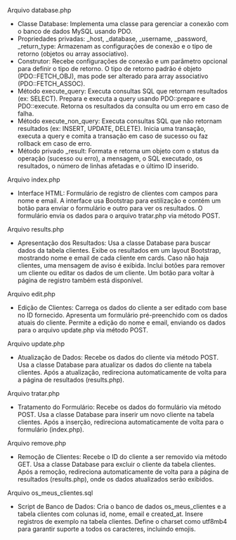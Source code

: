 Arquivo database.php
- Classe Database:
Implementa uma classe para gerenciar a conexão com o banco de dados MySQL usando PDO.
- Propriedades privadas:
_host, _database, _username, _password, _return_type: Armazenam as configurações de conexão e o tipo de retorno (objetos ou array associativo).
- Construtor:
Recebe configurações de conexão e um parâmetro opcional para definir o tipo de retorno. O tipo de retorno padrão é objeto (PDO::FETCH_OBJ), mas pode ser alterado para array associativo (PDO::FETCH_ASSOC).
- Método execute_query:
Executa consultas SQL que retornam resultados (ex: SELECT).
Prepara e executa a query usando PDO::prepare e PDO::execute.
Retorna os resultados da consulta ou um erro em caso de falha.
- Método execute_non_query:
Executa consultas SQL que não retornam resultados (ex: INSERT, UPDATE, DELETE).
Inicia uma transação, executa a query e comita a transação em caso de sucesso ou faz rollback em caso de erro.
- Método privado _result:
Formata e retorna um objeto com o status da operação (sucesso ou erro), a mensagem, o SQL executado, os resultados, o número de linhas afetadas e o último ID inserido.

Arquivo index.php
- Interface HTML:
Formulário de registro de clientes com campos para nome e email.
A interface usa Bootstrap para estilização e contém um botão para enviar o formulário e outro para ver os resultados.
O formulário envia os dados para o arquivo tratar.php via método POST.

Arquivo results.php
- Apresentação dos Resultados:
Usa a classe Database para buscar dados da tabela clientes.
Exibe os resultados em um layout Bootstrap, mostrando nome e email de cada cliente em cards.
Caso não haja clientes, uma mensagem de aviso é exibida.
Inclui botões para remover um cliente ou editar os dados de um cliente.
Um botão para voltar à página de registro também está disponível.

Arquivo edit.php
- Edição de Clientes:
Carrega os dados do cliente a ser editado com base no ID fornecido.
Apresenta um formulário pré-preenchido com os dados atuais do cliente.
Permite a edição do nome e email, enviando os dados para o arquivo update.php via método POST.

Arquivo update.php
- Atualização de Dados:
Recebe os dados do cliente via método POST.
Usa a classe Database para atualizar os dados do cliente na tabela clientes.
Após a atualização, redireciona automaticamente de volta para a página de resultados (results.php).

Arquivo tratar.php
- Tratamento do Formulário:
Recebe os dados do formulário via método POST.
Usa a classe Database para inserir um novo cliente na tabela clientes.
Após a inserção, redireciona automaticamente de volta para o formulário (index.php).

Arquivo remove.php
- Remoção de Clientes:
Recebe o ID do cliente a ser removido via método GET.
Usa a classe Database para excluir o cliente da tabela clientes.
Após a remoção, redireciona automaticamente de volta para a página de resultados (results.php), onde os dados atualizados serão exibidos.

Arquivo os_meus_clientes.sql
- Script de Banco de Dados:
Cria o banco de dados os_meus_clientes e a tabela clientes com colunas id, nome, email e created_at.
Insere registros de exemplo na tabela clientes.
Define o charset como utf8mb4 para garantir suporte a todos os caracteres, incluindo emojis.
